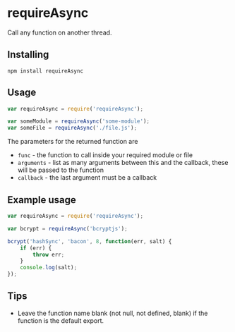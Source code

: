# requireAsync
Call any function on another thread.

## Installing

````
npm install requireAsync
````

## Usage
````javascript
var requireAsync = require('requireAsync');

var someModule = requireAsync('some-module');
var someFile = requireAsync('./file.js');
````

The parameters for the returned function are

 - ``func`` - the function to call inside your required module or file
 - ``arguments`` - list as many arguments between this and the callback, these will be passed to the function
 - ``callback`` - the last argument must be a callback

## Example usage
````javascript
var requireAsync = require('requireAsync');

var bcrypt = requireAsync('bcryptjs');

bcrypt('hashSync', 'bacon', 8, function(err, salt) {
    if (err) {
        throw err;
    }
    console.log(salt);
});
````

## Tips

 - Leave the function name blank (not null, not defined, blank) if the function is the default export.

